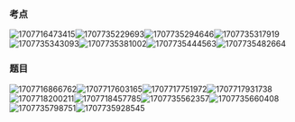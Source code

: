 ### 考点

![1707716473415](image/05计算机网络/1707716473415.png)![1707735229693](image/05计算机网络/1707735229693.png)![1707735294646](image/05计算机网络/1707735294646.png)![1707735317919](image/05计算机网络/1707735317919.png)![1707735343093](image/05计算机网络/1707735343093.png)![1707735381002](image/05计算机网络/1707735381002.png)![1707735444563](image/05计算机网络/1707735444563.png)![1707735482664](image/05计算机网络/1707735482664.png)


### 题目

![1707716866762](image/05计算机网络/1707716866762.png)![1707717603165](image/05计算机网络/1707717603165.png)![1707717751972](image/05计算机网络/1707717751972.png)![1707717931738](image/05计算机网络/1707717931738.png)![1707718200211](image/05计算机网络/1707718200211.png)![1707718457785](image/05计算机网络/1707718457785.png)![1707735562357](image/05计算机网络/1707735562357.png)![1707735660408](image/05计算机网络/1707735660408.png)![1707735798751](image/05计算机网络/1707735798751.png)![1707735928545](image/05计算机网络/1707735928545.png)
